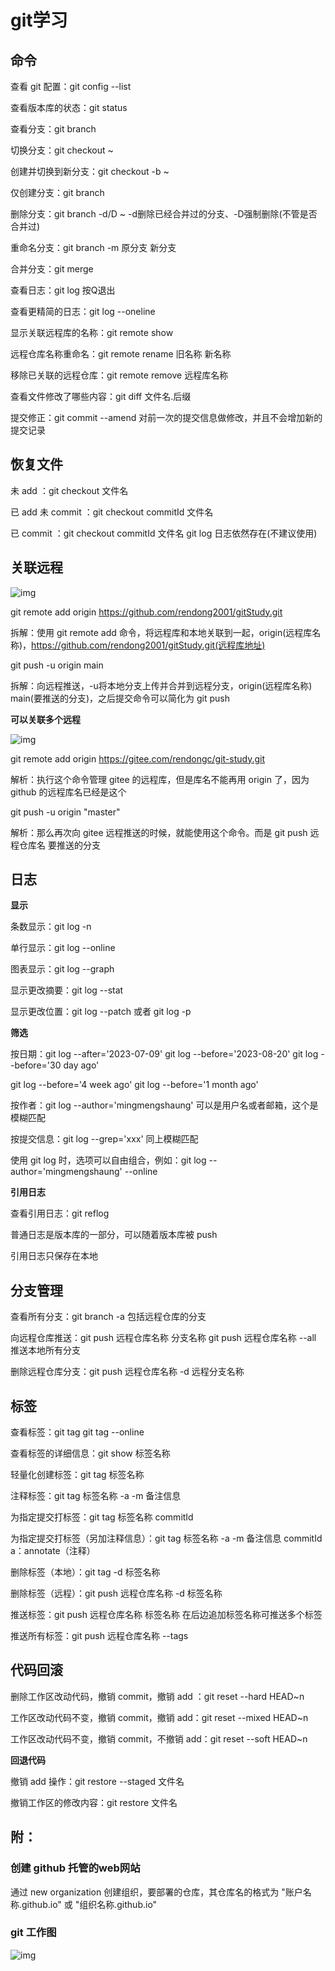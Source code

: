# git学习

## 命令

查看 git 配置：git config --list

查看版本库的状态：git status

查看分支：git branch

切换分支：git checkout ~

创建并切换到新分支：git checkout -b ~

仅创建分支：git branch

删除分支：git branch -d/D ~		-d删除已经合并过的分支、-D强制删除(不管是否合并过)

重命名分支：git branch -m 原分支 新分支

合并分支：git merge

查看日志：git log    按Q退出

查看更精简的日志：git log --oneline

显示关联远程库的名称：git remote show

远程仓库名称重命名：git remote rename 旧名称 新名称

移除已关联的远程仓库：git remote remove 远程库名称

查看文件修改了哪些内容：git diff 文件名.后缀

提交修正：git commit --amend	对前一次的提交信息做修改，并且不会增加新的提交记录

## 恢复文件

未 add ：git checkout 文件名

已 add 未 commit ：git checkout commitId 文件名

已 commit ：git checkout commitId 文件名	git log 日志依然存在(不建议使用)

## 关联远程

![img](https://cdn.nlark.com/yuque/0/2023/png/29743347/1688795285889-a2f2d835-a75f-423d-8785-3058d7d15a30.png)

git remote add origin https://github.com/rendong2001/gitStudy.git

拆解：使用 git remote add 命令，将远程库和本地关联到一起，origin(远程库名称)，https://github.com/rendong2001/gitStudy.git(远程库地址)

git push -u origin main

拆解：向远程推送，-u将本地分支上传并合并到远程分支，origin(远程库名称) main(要推送的分支)，之后提交命令可以简化为 git push

**可以关联多个远程**

![img](https://cdn.nlark.com/yuque/0/2023/png/29743347/1688797231920-c3b163d5-17c6-4f7d-a1a0-6c9493b12044.png)

git remote add origin https://gitee.com/rendongc/git-study.git

解析：执行这个命令管理 gitee 的远程库，但是库名不能再用 origin 了，因为 github 的远程库名已经是这个

git push -u origin "master"

解析：那么再次向 gitee 远程推送的时候，就能使用这个命令。而是 git push 远程仓库名 要推送的分支

## 日志

**显示**

条数显示：git log -n

单行显示：git log --online

图表显示：git log --graph

显示更改摘要：git log --stat

显示更改位置：git log --patch 或者 git log -p

**筛选**

按日期：git log --after='2023-07-09'	git log --before='2023-08-20'	git log --before='30 day ago'

git log --before='4 week ago'		git log --before='1 month ago'

按作者：git log --author='mingmengshaung'	可以是用户名或者邮箱，这个是模糊匹配

按提交信息：git log --grep='xxx'	同上模糊匹配

使用 git log 时，选项可以自由组合，例如：git log --author='mingmengshaung'  --online

**引用日志**

查看引用日志：git reflog

普通日志是版本库的一部分，可以随着版本库被 push

引用日志只保存在本地

## 分支管理

查看所有分支：git branch -a	包括远程仓库的分支

向远程仓库推送：git push 远程仓库名称 分支名称	git push 远程仓库名称 --all  推送本地所有分支

删除远程仓库分支：git push 远程仓库名称 -d 远程分支名称

## 标签

查看标签：git tag	git tag --online

查看标签的详细信息：git show 标签名称

轻量化创建标签：git tag 标签名称

注释标签：git tag  标签名称 -a -m 备注信息

为指定提交打标签：git tag 标签名称 commitId

为指定提交打标签（另加注释信息）：git tag 标签名称 -a -m 备注信息 commitId		a：annotate（注释）

删除标签（本地）：git tag -d 标签名称

删除标签（远程）：git push 远程仓库名称 -d  标签名称

推送标签：git push 远程仓库名称 标签名称		在后边追加标签名称可推送多个标签

推送所有标签：git push 远程仓库名称 --tags

## 代码回滚

删除工作区改动代码，撤销 commit，撤销 add ：git reset --hard HEAD~n

工作区改动代码不变，撤销 commit，撤销 add：git reset --mixed HEAD~n

工作区改动代码不变，撤销 commit，不撤销 add：git reset --soft HEAD~n

**回退代码**

撤销 add 操作：git restore --staged 文件名

撤销工作区的修改内容：git restore 文件名

## 附：

### 创建 github 托管的web网站

通过 new organization 创建组织，要部署的仓库，其仓库名的格式为 "账户名称.github.io" 或 "组织名称.github.io"

### git 工作图

![img](https://cdn.nlark.com/yuque/0/2023/png/29743347/1688915507846-67474eeb-5b8c-4cf4-a1ff-76c2665b755f.png)
